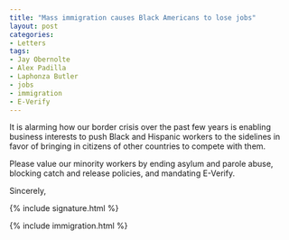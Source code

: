```yaml
---
title: "Mass immigration causes Black Americans to lose jobs"
layout: post
categories:
- Letters
tags:
- Jay Obernolte
- Alex Padilla
- Laphonza Butler
- jobs
- immigration
- E-Verify
---
```


It is alarming how our border crisis over the past few years is enabling business interests to push Black and Hispanic workers to the sidelines in favor of bringing in citizens of other countries to compete with them.

Please value our minority workers by ending asylum and parole abuse, blocking catch and release policies, and mandating E-Verify.

Sincerely,

{% include signature.html %}

{% include immigration.html %}
